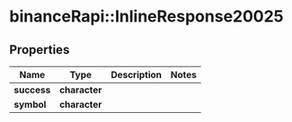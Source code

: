 # binanceRapi::InlineResponse20025


## Properties
Name | Type | Description | Notes
------------ | ------------- | ------------- | -------------
**success** | **character** |  | 
**symbol** | **character** |  | 


